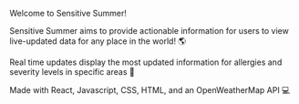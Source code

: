 Welcome to Sensitive Summer!

Sensitive Summer aims to provide actionable information for users to view live-updated data for any place in the world! 🌎 

Real time updates display the most updated information for allergies and severity levels in specific areas 🌱

Made with React, Javascript, CSS, HTML, and an OpenWeatherMap API 💻

